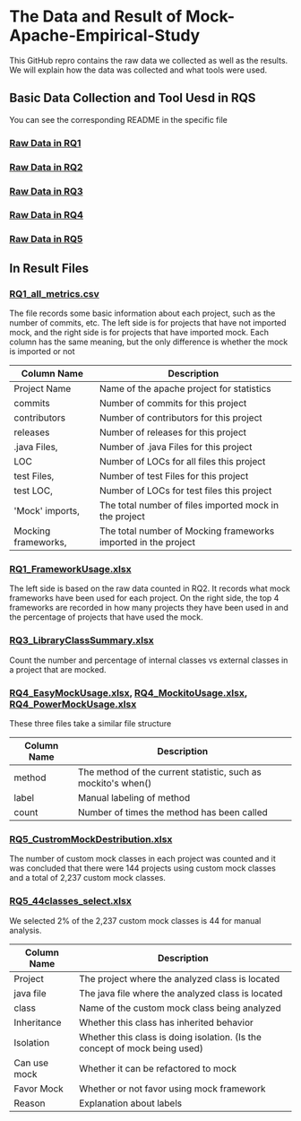 # The Data and Result of Mock-Apache-Empirical-Study

This GitHub repro contains the raw data we collected as well as the results. We will explain how the data was collected and what tools were used.

## Basic Data Collection and Tool Uesd in RQS

You can see the corresponding README in the specific file

### [Raw Data in RQ1](RQ1)

### [Raw Data in RQ2](RQ2)

### [Raw Data in RQ3](RQ3)

### [Raw Data in RQ4](RQ4)

### [Raw Data in RQ5](RQ5)

## In Result Files

### [RQ1_all_metrics.csv](RQ1_all_metrics.csv)

The file records some basic information about each project, such as the number of commits, etc. The left side is for projects that have not imported mock, and the right side is for projects that have imported mock. Each column has the same meaning, but the only difference is whether the mock is imported or not

| Column Name  | Description |
| ------------- | ------------- |
| Project Name |  Name of the apache project for statistics |
| commits |Number of commits for this project |
| contributors |Number of contributors for this project |
| releases | Number of releases for this project |
| .java Files, | Number of .java Files for this project  |
| LOC |Number of LOCs for all files this project |
| test Files, | Number of test Files for this project |
| test LOC, | Number of LOCs for test files this project  |
| 'Mock' imports, | The total number of files imported mock in the project |
| Mocking frameworks, | The total number of Mocking frameworks imported in the project|

### [RQ1_FrameworkUsage.xlsx](RQ1_FrameworkUsage.xlsx)

The left side is based on the raw data counted in RQ2. It records what mock frameworks have been used for each project.
On the right side, the top 4 frameworks are recorded in how many projects they have been used in and the percentage of projects that have used the mock.


### [RQ3_LibraryClassSummary.xlsx](RQ3_LibraryClassSummary.xlsx)

Count the number and percentage of internal classes vs external classes in a project that are mocked.


### [RQ4_EasyMockUsage.xlsx](RQ4_EasyMockUsage.xlsx), [RQ4_MockitoUsage.xlsx](RQ4_MockitoUsage.xlsx), [RQ4_PowerMockUsage.xlsx](RQ4_PowerMockUsage.xlsx)

These three files take a similar file structure


| Column Name  | Description |
| ------------- | ------------- | 
| method| The method of the current statistic, such as mockito's when()| 
| label|Manual labeling of method | 
| count | Number of times the method has been called | 



### [RQ5_CustromMockDestribution.xlsx](RQ5_CustromMockDestribution.xlsx)

The number of custom mock classes in each project was counted and it was concluded that there were 144 projects using custom mock classes and a total of 2,237 custom mock classes.

### [RQ5_44classes_select.xlsx](RQ5_44classes_select.xlsx)

We selected 2% of the 2,237 custom mock classes is 44 for manual analysis.

| Column Name  | Description |
| ------------- | ------------- | 
| Project| The project where the analyzed class is located | 
| java file| The java file where the analyzed class is located | 
| class|Name of the custom mock class being analyzed | 
| Inheritance| Whether this class has inherited behavior | 
| Isolation| Whether this class is doing isolation. (Is the concept of mock being used) | 
| Can use mock| Whether it can be refactored to mock | 
| Favor Mock| Whether or not favor using mock framework | 
| Reason| Explanation about labels | 
